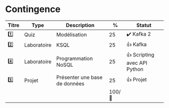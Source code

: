 # Contingence


| Titre   | Type         | Description                                         | % | Statut           |
|---------|--------------|-----------------------------------------------------|---|------------------|
| :one:   | Quiz         | Modélisation                                        | 25|:heavy_check_mark: Kafka        2
| :two:   | Laboratoire  | KSQL                                                | 25|:+1: Kafka        |
| :four:  | Laboratoire  | Programmation NoSQL                                 | 25|:+1: Scripting avec API Python |
| :five:  | Projet       | Présenter une base de données                       | 25|:+1: Projet |
|    |         |                         | 100/:100:| |

